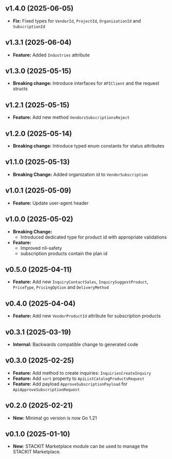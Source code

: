 ## v1.4.0 (2025-06-05)
- **Fix:** Fixed types for `VendorId`, `ProjectId`, `OrganizationId` and `SubscriptionId`

## v1.3.1 (2025-06-04)
- **Feature:** Added `Industries` attribute

## v1.3.0 (2025-05-15)
- **Breaking change:** Introduce interfaces for `APIClient` and the request structs

## v1.2.1 (2025-05-15)
- **Feature:** Add new method `VendorsSubscriptionsReject`

## v1.2.0 (2025-05-14)
- **Breaking change:** Introduce typed enum constants for status attributes

## v1.1.0 (2025-05-13)
- **Breaking Change:** Added organization id to `VendorSubscription`

## v1.0.1 (2025-05-09)
- **Feature:** Update user-agent header

## v1.0.0 (2025-05-02)
- **Breaking Change:**
    - Introduced dedicated type for product id with appropriate validations
- **Feature:** 
    - Improved nil-safety
    - subscription products contain the plan id

## v0.5.0 (2025-04-11)
- **Feature:** Add new `InquiryContactSales`, `InquirySuggestProduct`, `PriceType`, `PricingOption` and `DeliveryMethod`

## v0.4.0 (2025-04-04)
- **Feature:** Add new `VendorProductId` attribute for subscription products

## v0.3.1 (2025-03-19)
- **Internal:** Backwards compatible change to generated code

## v0.3.0 (2025-02-25)
- **Feature:** Add method to create inquiries: `InquiriesCreateInquiry`
- **Feature:** Add `sort` property to `ApiListCatalogProductsRequest`
- **Feature:** Add payload `ApproveSubscriptionPayload` for `ApiApproveSubscriptionRequest`

## v0.2.0 (2025-02-21)
- **New:** Minimal go version is now Go 1.21

## v0.1.0 (2025-01-10)

- **New**: STACKIT Marketplace module can be used to manage the STACKIT Marketplace.
